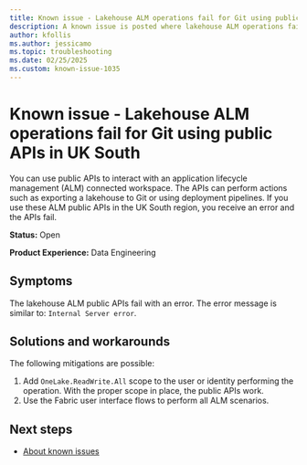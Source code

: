 ```yaml
---
title: Known issue - Lakehouse ALM operations fail for Git using public APIs in UK South
description: A known issue is posted where lakehouse ALM operations fail for Git using public APIs in UK South.
author: kfollis
ms.author: jessicamo
ms.topic: troubleshooting  
ms.date: 02/25/2025
ms.custom: known-issue-1035
---
```


# Known issue - Lakehouse ALM operations fail for Git using public APIs in UK South

You can use public APIs to interact with an application lifecycle management (ALM) connected workspace. The APIs can perform actions such as exporting a lakehouse to Git or using deployment pipelines. If you use these ALM public APIs in the UK South region, you receive an error and the APIs fail.

**Status:** Open

**Product Experience:** Data Engineering

## Symptoms

The lakehouse ALM public APIs fail with an error. The error message is similar to: `Internal Server error`.

## Solutions and workarounds

The following mitigations are possible:

1. Add `OneLake.ReadWrite.All` scope to the user or identity performing the operation. With the proper scope in place, the public APIs work.
1. Use the Fabric user interface flows to perform all ALM scenarios.

## Next steps

- [About known issues](https://support.fabric.microsoft.com/known-issues)
